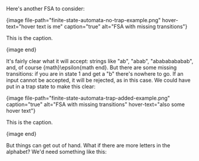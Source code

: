 Here's another FSA to consider:

{image file-path="finite-state-automata-no-trap-example.png" hover-text="hover text is me" caption="true" alt="FSA with missing transitions"}

This is the caption.

{image end}

It's fairly clear what it will accept: strings like "ab", "abab", "abababababab", and, of course {math}\epsilon{math end}.
But there are some missing transitions: if you are in state 1 and get a "b" there's nowhere to go.
If an input cannot be accepted, it will be rejected, as in this case. We could have put in a trap state to make this clear:

{image file-path="finite-state-automata-trap-added-example.png" caption="true" alt="FSA with missing transitions" hover-text="also some hover text"}

This is the caption.

{image end}

But things can get out of hand. What if there are more letters in the alphabet? We'd need something like this:
